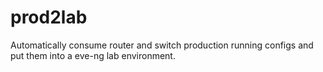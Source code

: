 # prod2lab
Automatically consume router and switch production running configs and put them into a eve-ng lab environment.
